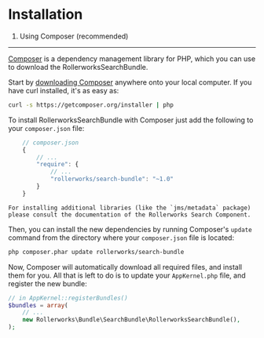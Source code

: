 Installation
============

1. Using Composer (recommended)
-------------------------------

[Composer][1] is a dependency management library for PHP, which you can use
to download the RollerworksSearchBundle.

Start by [downloading Composer][2] anywhere onto your local computer. If you
have curl installed, it's as easy as:

```bash
curl -s https://getcomposer.org/installer | php
```

To install RollerworksSearchBundle with Composer just add the following to your
``composer.json`` file:

```js
    // composer.json
    {
        // ...
        "require": {
            // ...
            "rollerworks/search-bundle": "~1.0"
        }
    }
```

    For installing additional libraries (like the `jms/metadata` package)
    please consult the documentation of the Rollerworks Search Component.

Then, you can install the new dependencies by running Composer's `update`
command from the directory where your ``composer.json`` file is located:

```bash
php composer.phar update rollerworks/search-bundle
```

Now, Composer will automatically download all required files, and install them
for you. All that is left to do is to update your ``AppKernel.php`` file, and
register the new bundle:

```php
// in AppKernel::registerBundles()
$bundles = array(
    // ...
    new Rollerworks\Bundle\SearchBundle\RollerworksSearchBundle(),
);
```

[1]: http://getcomposer.org/
[2]: http://getcomposer.org/download/
